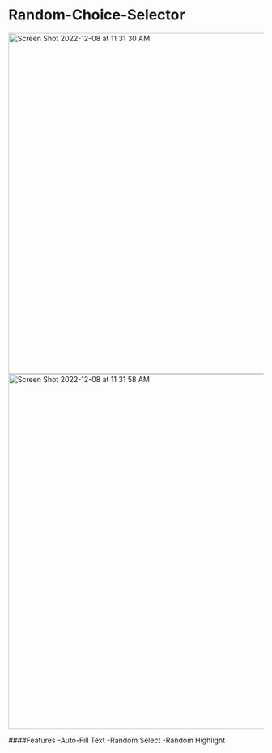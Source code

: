 # Random-Choice-Selector
<img width="674" alt="Screen Shot 2022-12-08 at 11 31 30 AM" src="https://user-images.githubusercontent.com/109443026/206510071-6768f6b9-f73f-46e8-9533-8143639e64f4.png">
<img width="701" alt="Screen Shot 2022-12-08 at 11 31 58 AM" src="https://user-images.githubusercontent.com/109443026/206510184-8a7c6b16-b887-4f09-ab01-7719f322616c.png">

####Features
-Auto-Fill Text
-Random Select
-Random Highlight
